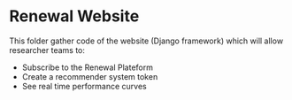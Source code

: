 # Renewal Website

This folder gather code of the website (Django framework) which will allow researcher teams to:

 * Subscribe to the Renewal Plateform
 * Create a recommender system token
 * See real time performance curves